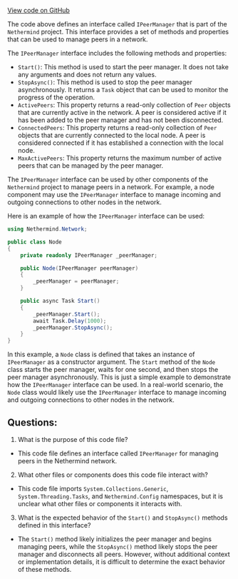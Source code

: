 [View code on GitHub](https://github.com/nethermindeth/nethermind/Nethermind.Network/IPeerManager.cs)

The code above defines an interface called `IPeerManager` that is part of the `Nethermind` project. This interface provides a set of methods and properties that can be used to manage peers in a network. 

The `IPeerManager` interface includes the following methods and properties:

- `Start()`: This method is used to start the peer manager. It does not take any arguments and does not return any values.
- `StopAsync()`: This method is used to stop the peer manager asynchronously. It returns a `Task` object that can be used to monitor the progress of the operation.
- `ActivePeers`: This property returns a read-only collection of `Peer` objects that are currently active in the network. A peer is considered active if it has been added to the peer manager and has not been disconnected.
- `ConnectedPeers`: This property returns a read-only collection of `Peer` objects that are currently connected to the local node. A peer is considered connected if it has established a connection with the local node.
- `MaxActivePeers`: This property returns the maximum number of active peers that can be managed by the peer manager.

The `IPeerManager` interface can be used by other components of the `Nethermind` project to manage peers in a network. For example, a node component may use the `IPeerManager` interface to manage incoming and outgoing connections to other nodes in the network. 

Here is an example of how the `IPeerManager` interface can be used:

```csharp
using Nethermind.Network;

public class Node
{
    private readonly IPeerManager _peerManager;

    public Node(IPeerManager peerManager)
    {
        _peerManager = peerManager;
    }

    public async Task Start()
    {
        _peerManager.Start();
        await Task.Delay(1000);
        _peerManager.StopAsync();
    }
}
```

In this example, a `Node` class is defined that takes an instance of `IPeerManager` as a constructor argument. The `Start` method of the `Node` class starts the peer manager, waits for one second, and then stops the peer manager asynchronously. This is just a simple example to demonstrate how the `IPeerManager` interface can be used. In a real-world scenario, the `Node` class would likely use the `IPeerManager` interface to manage incoming and outgoing connections to other nodes in the network.
## Questions: 
 1. What is the purpose of this code file?
- This code file defines an interface called `IPeerManager` for managing peers in the Nethermind network.

2. What other files or components does this code file interact with?
- This code file imports `System.Collections.Generic`, `System.Threading.Tasks`, and `Nethermind.Config` namespaces, but it is unclear what other files or components it interacts with.

3. What is the expected behavior of the `Start()` and `StopAsync()` methods defined in this interface?
- The `Start()` method likely initializes the peer manager and begins managing peers, while the `StopAsync()` method likely stops the peer manager and disconnects all peers. However, without additional context or implementation details, it is difficult to determine the exact behavior of these methods.
